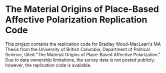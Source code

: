 # The Material Origins of Place-Based Affective Polarization Replication Code

This project contains the replication code for Bradley Wood-MacLean's MA Thesis from the University of British Columbia, Department of Political Science, titled "The Material Origins of Place-Based Affective Polarization." Due to data ownership limitations, the survey data is not posted publicly; however, the replication code is available.
